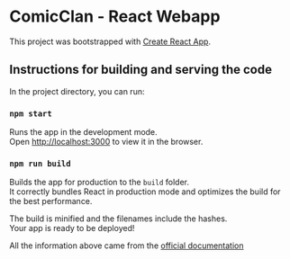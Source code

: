 # ComicClan - React Webapp

This project was bootstrapped with [Create React App](https://github.com/facebook/create-react-app).

## Instructions for building and serving the code

In the project directory, you can run:

### `npm start`

Runs the app in the development mode.<br />
Open [http://localhost:3000](http://localhost:3000) to view it in the browser.

### `npm run build`

Builds the app for production to the `build` folder.<br />
It correctly bundles React in production mode and optimizes the build for the best performance.

The build is minified and the filenames include the hashes.<br />
Your app is ready to be deployed!

All the information above came from the [official documentation](https://create-react-app.dev/)
